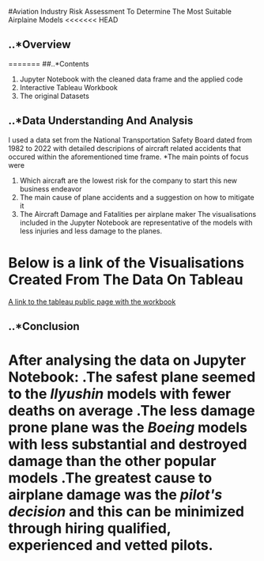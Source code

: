 #Aviation Industry Risk Assessment To Determine The Most Suitable Airplaine Models
<<<<<<< HEAD
## ..*Overview
=======
##..*Contents
1. Jupyter Notebook with the cleaned data frame and the applied code
2. Interactive Tableau Workbook
3. The original Datasets

## ..*Data Understanding And Analysis
I used a data set from the National Transportation Safety Board dated from 1982 to 2022 
with detailed descripions of aircraft related accidents that occured within the aforementioned time frame.
*The main points of focus were 
1. Which aircraft are the lowest risk for the company to start this new business endeavor
2. The main cause of plane accidents and a suggestion on how to mitigate it
3. The Aircraft Damage and Fatalities per airplane maker
The visualisations included in the Jupyter Notebook are representative of the models with less injuries and less damage to the planes.

# Below is a link of the Visualisations Created From The Data On Tableau
[A link to the tableau public page with the workbook](https://public.tableau.com/app/profile/stephen.waweru2947/viz/AviationRiskAnalysis_17184455156870/AviationRiskAnalysisDashboard)

## ..*Conclusion
After analysing the data on Jupyter Notebook: 
.The safest plane seemed to the **_Ilyushin_** models with fewer deaths on average
.The less damage prone plane was the **_Boeing_** models with less substantial and destroyed damage than the other popular models
.The greatest cause to airplane damage was the **_pilot's decision_** and this can be minimized through hiring qualified, experienced and vetted pilots.
=======
